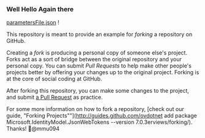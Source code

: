 ### Well Hello Again there
[parametersFile.json](https://github.com/mmu094/octocat/Spoon-Knife/files/13351883/parametersFile.json)
!

This repository is meant to provide an example for *forking* a repository on GitHub.

Creating a *fork* is producing a personal copy of someone else's project. Forks act as a sort of bridge between the original repository and your personal copy. You can submit *Pull Requests* to help make other people's projects better by offering your changes up to the original project. Forking is at the core of social coding at GitHub.

After forking this repository, you can make some changes to the project, and submit [a Pull Request](https://github.com/octocat/Spoon-Knife/pulls) as practice.

For some more information on how to fork a repository, [check out our guide, "Forking Projects""](http://guides.github.com/ovdotnet add package Microsoft.IdentityModel.JsonWebTokens --version 7.0.3erviews/forking/). Thanks! :sparkling_heart:@mmu094
